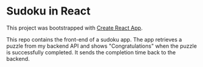 # Sudoku in React

This project was bootstrapped with [Create React App](https://github.com/facebook/create-react-app).

This repo contains the front-end of a sudoku app. The app retrieves a puzzle from my backend API and shows "Congratulations" when the puzzle is successfully completed. It sends the completion time back to the backend.